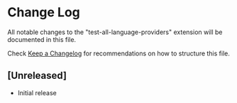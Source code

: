 # Change Log

All notable changes to the "test-all-language-providers" extension will be documented in this file.

Check [Keep a Changelog](http://keepachangelog.com/) for recommendations on how to structure this file.

## [Unreleased]

- Initial release